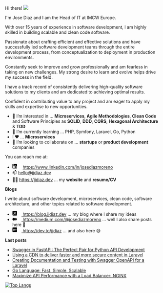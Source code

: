 Hi there! <a href="https://jjdiaz.dev/"><img src="https://media.giphy.com/media/hvRJCLFzcasrR4ia7z/giphy.gif" width="5%"></a>

I'm Jose Diaz and I am the Head of IT at IMCW Europe.

With over 15 years of experience in software development, I am highly skilled in building scalable and clean code software.

Passionate about crafting efficient and effective solutions and have successfully led software development teams through the entire development process, from conceptualization to deployment in production environments.

Constantly seek to improve and grow professionally and am fearless in taking on new challenges. My strong desire to learn and evolve helps drive my success in the field.

I have a track record of consistently delivering high-quality software solutions to my clients and am dedicated to achieving optimal results.

Confident in contributing value to any project and am eager to apply my skills and expertise to new opportunities.

- 👀 I’m interested in ... **Microservices**, **Agile Methodologies**, **Clean Code** and Software Principles as **SOLID**, **DDD**, **CQRS**, **Hexagonal Architecture** & **TDD**
- 🌱 I’m currently learning ... PHP, Symfony, Laravel, Go, Python
- I :heart: ... **Microservices**
- 💞️ I’m looking to collaborate on ... **startups** or **product development** companies

You can reach me at:
- <img src="/icon/linkedin-black.svg#gh-light-mode-only" width="15"/><img src="/icon/linkedin-white.svg#gh-dark-mode-only" width="15"/> <a href="https://www.linkedin.com/in/josediazmoreno/" target="_blank">https://www.linkedin.com/in/josediazmoreno</a>
- 📫 <a href="mailto:hello@jjdiaz.dev" target="_blank">hello@jjdiaz.dev</a>
- 👨‍💻 https://jjdiaz.dev ... my **website** and **resume/CV**

**Blogs**

I write about software development, microservices, clean code, software architecture, and other topics related to software development.

- <img src="/icon/blog-black.svg#gh-light-mode-only" width="15"/><img src="/icon/blog-white.svg#gh-dark-mode-only" width="15"/><a href="https://blog.jjdiaz.dev" target="_blank"> https://blog.jjdiaz.dev</a> ... my blog where I share my ideas
- <img src="/icon/medium-black.svg#gh-light-mode-only" width="15"/><img src="/icon/medium-white.svg#gh-dark-mode-only" width="15"/><a href="https://medium.com/@josediazmoreno" target="_blank"> https://medium.com/@josediazmoreno</a> ... well I also share posts here :grimacing:
- <img src="/icon/dev-black.svg#gh-light-mode-only" width="15"/><img src="/icon/dev-white.svg#gh-dark-mode-only" width="15"/><a href="https://dev.to/jjdiaz" target="_blank"> https://dev.to/jjdiaz</a> ... and also here :sweat_smile:

**Last posts**

<!-- BLOG-POST-LIST:START -->
- [Swagger in FastAPI: The Perfect Pair for Python API Development](https://medium.com/@josediazmoreno/swagger-in-fastapi-the-perfect-pair-for-python-api-development-8b873ee94ddd?source=rss-76bea6e3d39c------2)
- [Using a CDN to deliver faster and more secure content in Laravel](https://medium.com/@josediazmoreno/using-a-cdn-to-deliver-faster-and-more-secure-content-in-laravel-cbcaf76e11c8?source=rss-76bea6e3d39c------2)
- [Creating Documentation and Testing with Swagger OpenAPI for a Laravel](https://medium.com/@josediazmoreno/creating-documentation-and-testing-with-swagger-openapi-for-a-laravel-41012eb83cc7?source=rss-76bea6e3d39c------2)
- [Go Language: Fast, Simple, Scalable](https://medium.com/@josediazmoreno/go-language-fast-simple-scalable-4830222e6d7?source=rss-76bea6e3d39c------2)
- [Maximize API Performance with a Load Balancer: NGINX](https://medium.com/@josediazmoreno/maximize-api-performance-with-a-load-balancer-nginx-a8ffb9139376?source=rss-76bea6e3d39c------2)
<!-- BLOG-POST-LIST:END -->

[![Top Langs](https://github-readme-stats.vercel.app/api/top-langs/?username=jupediaz)](https://github.com/anuraghazra/github-readme-stats)
